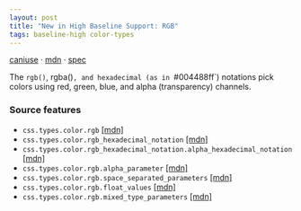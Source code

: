 ```yaml
---
layout: post
title: "New in High Baseline Support: RGB"
tags: baseline-high color-types
---
```


[caniuse](https://caniuse.com/?search=rgb) · [mdn](https://developer.mozilla.org/en-US/search?q=RGB) · [spec](https://drafts.csswg.org/css-color-4/#rgb-functions)

The `rgb()`, rgba()`, and hexadecimal (as in `#004488ff`) notations pick colors using red, green, blue, and alpha (transparency) channels.

### Source features

- ``css.types.color.rgb`` [[mdn]](https://developer.mozilla.org/en-US/search?q=css.types.color.rgb)
- ``css.types.color.rgb_hexadecimal_notation`` [[mdn]](https://developer.mozilla.org/en-US/search?q=css.types.color.rgb_hexadecimal_notation)
- ``css.types.color.rgb_hexadecimal_notation.alpha_hexadecimal_notation`` [[mdn]](https://developer.mozilla.org/en-US/search?q=css.types.color.rgb_hexadecimal_notation.alpha_hexadecimal_notation)
- ``css.types.color.rgb.alpha_parameter`` [[mdn]](https://developer.mozilla.org/en-US/search?q=css.types.color.rgb.alpha_parameter)
- ``css.types.color.rgb.space_separated_parameters`` [[mdn]](https://developer.mozilla.org/en-US/search?q=css.types.color.rgb.space_separated_parameters)
- ``css.types.color.rgb.float_values`` [[mdn]](https://developer.mozilla.org/en-US/search?q=css.types.color.rgb.float_values)
- ``css.types.color.rgb.mixed_type_parameters`` [[mdn]](https://developer.mozilla.org/en-US/search?q=css.types.color.rgb.mixed_type_parameters)

